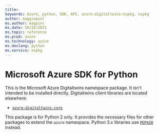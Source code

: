 ```yaml
---
title: 
keywords: Azure, python, SDK, API, azure-digitaltwins-nspkg, nspkg
author: maggiepint
ms.author: magpint
ms.date: 10/28/2021
ms.topic: reference
ms.prod: azure
ms.technology: azure
ms.devlang: python
ms.service: nspkg
---
```


# Microsoft Azure SDK for Python

This is the Microsoft Azure Digitaltwins namespace package. It isn't intended to
be installed directly. Digitaltwins client libraries are located elsewhere:
- [`azure-digitaltwins-core`](https://pypi.org/project/azure-digitaltwins-core)

This package is for Python 2 only. It provides the necessary files for other
packages to extend the `azure` namespace. Python 3.x libraries use
[`PEP420`](https://www.python.org/dev/peps/pep-0420/) instead.

